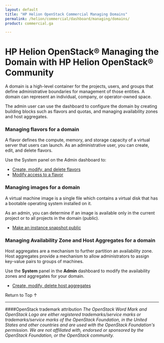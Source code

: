 ```yaml
---
layout: default
title: "HP Helion OpenStack Commercial Managing Domains"
permalink: /helion/commercial/dashboard/managing/domains/
product: commercial.ga

---
```

<!--UNDER REVISION-->

<script>

function PageRefresh {
onLoad="window.refresh"
}

PageRefresh();

</script>

<!--
<p style="font-size: small;"> <a href="/helion/commercial/ga1/install/">&#9664; PREV</a> | <a href="/helion/commercial/ga1/install-overview/">&#9650; UP</a> | <a href="/helion/commercial/ga1/">NEXT &#9654;</a> </p>
-->

# HP Helion OpenStack&#174;  Managing the Domain with HP Helion OpenStack&reg; Community</h1>


A domain is a high-level container for the projects, users, and groups that define administrative boundaries for management of those entities. A domain can represent an individual, company, or operator-owned space.</p>


The admin user can use the dashboard to configure the domain by creating building blocks such as flavors and quotas, and managing availability zones and host aggregates.	</p>


### Managing flavors for a domain</h3>

A flavor defines the compute, memory, and storage capacity of a virtual server that users can launch. As an administrative user, you can create, edit, and delete flavors.</p>

Use the System panel on the Admin dashboard to:</p>

* <a href="/helion/community/flavors/managing/">Create, modify, and delete flavors</a></li>
* <a href="/helion/community/flavors/access/">Modify access to a flavor</a></li>
</ul>

### Managing images for a domain ###

A virtual machine image is a single file which contains a virtual disk that has a bootable operating system installed on it.</p>

As an admin, you can determine if an image is available only in the current project or to all projects in the domain (public).</p>

* <a href="/helion/community/snapshots/public/">Make an instance snapshot public</a>

### Managing Availability Zone and Host Aggregates for a domain</h3>

Host aggregates are a mechanism to further partition an availability zone. Host aggregates provide a mechanism to allow administrators to assign key-value pairs to groups of machines. </p>

Use the <strong>System</strong> panel in the <strong>Admin</strong> dashboard to modify the availability zones and aggregates for your domain.</p>

* <a href="/helion/community/aggregate/managing/">Create, modify, delete host aggregates</a></li>

<!-- not in Community
### Enabling and disabling services ###

Use the Admin dashboard to enable and disable services in a domain.
-->
<p><a href="#top" style="padding:14px 0px 14px 0px; text-decoration: none;"> Return to Top &#8593; </a></p>


----
####OpenStack trademark attribution
*The OpenStack Word Mark and OpenStack Logo are either registered trademarks/service marks or trademarks/service marks of the OpenStack Foundation, in the United States and other countries and are used with the OpenStack Foundation's permission. We are not affiliated with, endorsed or sponsored by the OpenStack Foundation, or the OpenStack community.*